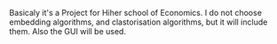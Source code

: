 Basicaly it's a Project for Hiher school of Economics.
I do not choose embedding algorithms, and clastorisation algorithms, but it will include them. Also the GUI will be used.